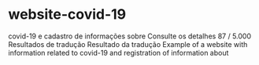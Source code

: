 # website-covid-19
covid-19 e cadastro de informações sobre ​Consulte os detalhes 87 / 5.000 Resultados de tradução Resultado da tradução Example of a website with information related to covid-19 and registration of information about
